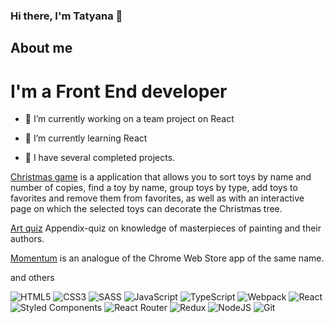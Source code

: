 ### Hi there, I'm Tatyana 👋

## About me

# I'm a Front End developer

- 🔭 I’m currently working on a team project on React

<!-- [RS-Lang](https://rs-lang-tianika.netlify.app/) is an English language learning application. The project uses React, Typescript, Redux Toolkit, Saga. -->

- 🌱 I’m currently learning React

- 💬  I have several completed projects.

[Christmas game](https://rolling-scopes-school.github.io/tianika-JSFE2021Q3/christmas-task/) is a application that allows you to sort toys by name and number of copies, find a toy by name, group toys by type, add toys to favorites and remove them from favorites, as well as with an interactive page on which the selected toys can decorate the Christmas tree.

[Art quiz](https://rolling-scopes-school.github.io/tianika-JSFE2021Q3/art-quiz/) Appendix-quiz on knowledge of masterpieces of painting and their authors.

[Momentum](https://rolling-scopes-school.github.io/tianika-JSFE2021Q3/momentum/) is an analogue of the Chrome Web Store app of the same name. 

and others

<!-- - 📫 How to reach me: ...-->

![HTML5](https://img.shields.io/badge/html5-%23E34F26.svg?style=for-the-badge&logo=html5&logoColor=white)
![CSS3](https://img.shields.io/badge/css3-%231572B6.svg?style=for-the-badge&logo=css3&logoColor=white)
![SASS](https://img.shields.io/badge/SASS-hotpink.svg?style=for-the-badge&logo=SASS&logoColor=white)
![JavaScript](https://img.shields.io/badge/javascript-%23323330.svg?style=for-the-badge&logo=javascript&logoColor=%23F7DF1E)
![TypeScript](https://img.shields.io/badge/typescript-%23007ACC.svg?style=for-the-badge&logo=typescript&logoColor=white)
![Webpack](https://img.shields.io/badge/webpack-%238DD6F9.svg?style=for-the-badge&logo=webpack&logoColor=black)
![React](https://img.shields.io/badge/react-%2320232a.svg?style=for-the-badge&logo=react&logoColor=%2361DAFB)
![Styled Components](https://img.shields.io/badge/styled--components-DB7093?style=for-the-badge&logo=styled-components&logoColor=white)
![React Router](https://img.shields.io/badge/React_Router-CA4245?style=for-the-badge&logo=react-router&logoColor=white)
![Redux](https://img.shields.io/badge/redux-%23593d88.svg?style=for-the-badge&logo=redux&logoColor=white)
![NodeJS](https://img.shields.io/badge/node.js-6DA55F?style=for-the-badge&logo=node.js&logoColor=white)
![Git](https://img.shields.io/badge/git-%23F05033.svg?style=for-the-badge&logo=git&logoColor=white)

